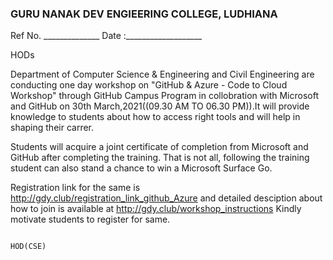 ### GURU NANAK DEV ENGIEERING COLLEGE, LUDHIANA  ###
Ref No. ______________                                                        Date :___________________


HODs


Department of Computer Science & Engineering and Civil Engineering are conducting one day workshop on "GitHub & Azure - Code to Cloud Workshop" through GitHub Campus Program in collobration with Microsoft and GitHub on 30th March,2021((09.30 AM TO 06.30 PM)).It will provide knowledge to students about how to access right tools and will help in shaping their carrer.

Students will acquire a joint certificate of completion from Microsoft and GitHub after completing the training. That is not all, following the training student can also stand a chance to win a Microsoft Surface Go.


Registration link for the same is http://gdy.club/registration_link_github_Azure and detailed desciption about how to join is available at http://gdy.club/workshop_instructions
Kindly motivate students to register for same.
 
 
                                                                                                                  HOD(CSE)


